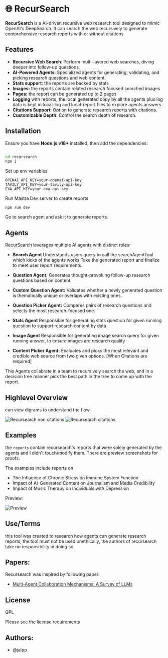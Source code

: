 # 🌐 RecurSearch

**RecurSearch** is a AI-driven recursive web research tool designed to mimic OpenAI's DeepSearch. It can search the web recursively to generate comprehensive research reports with or without citations.

## Features

- **Recursive Web Search**: Perform multi-layered web searches, diving deeper into follow-up questions.
- **AI-Powered Agents**: Specialized agents for generating, validating, and picking research questions and web content.
- **Stats support**: the reports are backed by stats 
- **Images:** the reports contain related research focused searched images
- **Pages:** the report can be generated up to 2 pages
- **Logging** with reports, the local generated copy by all the agents plus log data is kept in local-log and local-report files to explore agents answers
- **Citations Support**: Option to generate research reports with citations.
- **Customizable Depth**: Control the search depth of research.

## Installation

Ensure you have **Node.js v18+** installed, then add the dependencies:

```bash

cd recursearch
npm i
```

Set up env variables:

```
OPENAI_API_KEY=your-openai-api-key
TAVILY_API_KEY=your-tavily-api-key
EXA_API_KEY=your-exa-api-key

```

Run Mastra Dev server to create reports

```
npm run dev

```

Go to search agent and ask it to generate reports.

## Agents
RecurSearch leverages multiple AI agents with distinct roles:

- **Search Agent**
Understands users query to call the searchAgentTool which kicks of the agents works
Take the generated report and finalize to meet user report requirements.

- **Question Agent:**
Generates thought-provoking follow-up research questions based on content.

- **Custom Question Agent:**
Validates whether a newly generated question is thematically unique or overlaps with existing ones.

- **Question Picker Agent:**
Compares pairs of research questions and selects the most research-focused one.

- **Stats Agent**
Responsible for generating stats question for given running question to support research content by data

- **Image Agent**
Responsible for generating image search query for given running answer, to ensure images are research quality

- **Content Picker Agent:**
Evaluates and picks the most relevant and credible web source from two given options. [When Citations are required]

This Agents collabrate in a team to recursively search the web, and in a decision tree manner pick the best path in the tree to come up with the report.

## Highlevel Overview
can view digrams to understand the flow.

![Recursearch non citations](https://github.com/jalpp/recursearch/blob/main/recursearchimg1.png)
![Recursearch citations](https://github.com/jalpp/recursearch/blob/main/recursearchqimgv2.png)

## Examples
the `reports` contain recursearch's reports that were solely generated by the agents and I didn't touch/modify them. There are preview screenshots for proofs. 

The examples include reports on
- The Influence of Chronic Stress on Immune System Function
- Impact of AI-Generated Content on Journalism and Media Credibility
- Impact of Music Therapy on Individuals with Depression

Preview:

![Preview](https://github.com/jalpp/recursearch/blob/main/preview/proofimage2.png)

## Use/Terms

this tool was created to research how agents can generate research reports, the tool must not be used unethically, the authors of recursearch take no responsibility in doing so.

## Papers:

Recursearch was inspired by following paper:

- [Multi-Agent Collaboration Mechanisms: A Survey of LLMs](https://arxiv.org/pdf/2501.06322)


## License

GPL

Please see the license requirements

## Authors:

- @jalpp 











